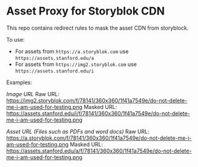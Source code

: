 # Asset Proxy for Storyblok CDN

This repo contains redirect rules to mask the asset CDN from storyblock.

To use:

* For assets from `https://a.storyblok.com` use `https://assets.stanford.edu/a`
* For assets from `https://img2.storyblok.com` use `https://assets.stanford.edu/i`

Examples: 

*Image URL*
Raw URL: https://img2.storyblok.com/f/78141/360x360/1f41a7549e/do-not-delete-me-i-am-used-for-testing.png
Masked URL: https://assets.stanford.edu/i/f/78141/360x360/1f41a7549e/do-not-delete-me-i-am-used-for-testing.png

*Asset URL (Files such as PDFs and word docs)*
Raw URL: https://a.storyblok.com/f/78141/360x360/1f41a7549e/do-not-delete-me-i-am-used-for-testing.png
Masked URL: https://assets.stanford.edu/a/f/78141/360x360/1f41a7549e/do-not-delete-me-i-am-used-for-testing.png